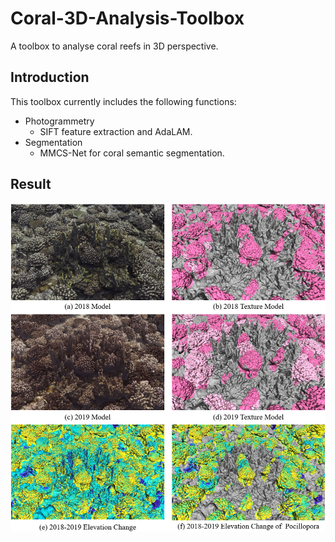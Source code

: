 # Coral-3D-Analysis-Toolbox
A toolbox to analyse coral reefs in 3D perspective.

## Introduction
This toolbox currently includes the following functions:
* Photogrammetry
  - SIFT feature extraction and AdaLAM.
* Segmentation
  - MMCS-Net for coral semantic segmentation.

## Result

![avatar](./Segmentation/img/img0.png)
